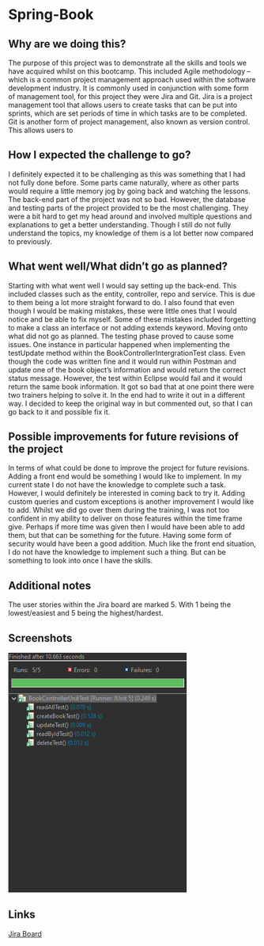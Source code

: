# Spring-Book

## Why are we doing this?
The purpose of this project was to demonstrate all the skills and tools we have acquired whilst on this bootcamp. This included Agile methodology – which is a common project management approach used within the software development industry. It is commonly used in conjunction with some form of management tool, for this project they were Jira and Git.
Jira is a project management tool that allows users to create tasks that can be put into sprints, which are set periods of time in which tasks are to be completed. Git is another form of project management, also known as version control. This allows users to 

## How I expected the challenge to go?
I definitely expected it to be challenging as this was something that I had not fully done before. Some parts came naturally, where as other parts would require a little memory jog by going back and watching the lessons. The back-end part of the project was not so bad. However, the database and testing parts of the project provided to be the most challenging. They were a bit hard to get my head around and involved multiple questions and explanations to get a better understanding. Though I still do not fully understand the topics, my knowledge of them is a lot better now compared to previously.


## What went well/What didn’t go as planned?
Starting with what went well I would say setting up the back-end. This included classes such as the entity, controller, repo and service. This is due to them being a lot more straight forward to do. I also found that even though I would be making mistakes, these were little ones that I would notice and be able to fix myself. Some of these mistakes included forgetting to make a class an interface or not adding extends keyword.
Moving onto what did not go as planned. The testing phase proved to cause some issues. One instance in particular happened when implementing the testUpdate method within the BookControllerIntergrationTest class. Even though the code was written fine and it would run within Postman and update one of the book object’s information and would return the correct status message. However, the test within Eclipse would fail and it would return the same book information. It got so bad that at one point there were two trainers helping to solve it. In the end had to write it out in a different way. I decided to keep the original way in but commented out, so that I can go back to it and possible fix it.


## Possible improvements for future revisions of the project
In terms of what could be done to improve the project for future revisions. Adding a front end would be something I would like to implement. In my current state I do not have the knowledge to complete such a task. However, I would definitely be interested in coming back to try it.
Adding custom queries and custom exceptions is another improvement I would like to add. Whilst we did go over them during the training, I was not too confident in my ability to deliver on those features within the time frame give. Perhaps if more time was given then I would have been able to add them, but that can be something for the future.
Having some form of security would have been a good addition. Much like the front end situation, I do not have the knowledge to implement such a thing. But can be something to look into once I have the skills.


## Additional notes
The user stories within the Jira board are marked 5. With 1 being the lowest/easiest and 5 being the highest/hardest.

## Screenshots
![Book Controller Unit Test](https://github.com/jniles00/Spring-Book/blob/dev/Screenshots/Test/Book%20Controller%20Test%20Unit.png)

## Links
[Jira Board](https://jorden00.atlassian.net/jira/software/projects/STP/boards/2/roadmap)



